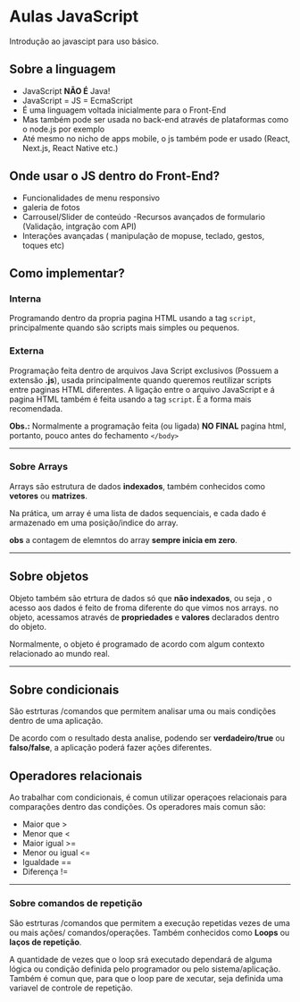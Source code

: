 # Aulas JavaScript

Introdução ao javascipt para uso básico.

## Sobre a linguagem 

- JavaScript **NÃO É** Java! 
- JavaScript = JS = EcmaScript
- É uma linguagem voltada inicialmente para o Front-End 
- Mas também pode ser usada no back-end através de plataformas como o node.js por exemplo
- Até mesmo no nicho de apps mobile, o js também pode er usado (React, Next.js, React Native etc.)

## Onde usar o JS dentro do Front-End?

- Funcionalidades de menu responsivo
- galeria de fotos
-  Carrousel/Slider de conteúdo
-Recursos avançados de formulario (Validação, intgração com API)
- Interações avançadas ( manipulação de mopuse, teclado, gestos, toques etc)

## Como implementar?

 ### Interna

 Programando dentro da propria pagina HTML usando a tag `script`,
 principalmente quando são scripts mais simples ou pequenos. 

 ### Externa

 Programação feita dentro de arquivos Java Script exclusivos
 (Possuem a extensão **.js**), usada principalmente quando queremos reutilizar scripts entre paginas HTML diferentes. A ligação entre o arquivo JavaScript e á pagina HTML também é feita usando a tag `script`. É a forma mais recomendada. 

 **Obs.:** Normalmente a programação feita (ou ligada) **NO FINAL** pagina html, portanto, pouco antes do fechamento `</body>` 

 --- 


 ### Sobre Arrays

 Arrays são estrutura de dados **indexados**, também conhecidos como **vetores** ou **matrizes**.

 Na prática, um array é uma lista de dados sequenciais, e cada dado é armazenado em uma posição/indice do array. 

 **obs** a contagem de elemntos do array **sempre inicia em zero**. 

 --- 

 ## Sobre objetos 

 Objeto também são etrtura de dados só que **não indexados**,
 ou seja , o acesso aos dados é feito de froma diferente do que vimos nos arrays. no objeto, acessamos através de **propriedades**  e **valores** declarados dentro do objeto. 

 Normalmente, o objeto é programado de acordo com algum contexto relacionado ao mundo real.  

 --- 

 ## Sobre condicionais

 São estrturas /comandos que permitem analisar uma ou mais condições  dentro de uma aplicação.

 De acordo com o resultado desta analise, podendo ser **verdadeiro/true** ou **falso/false**, a aplicação poderá fazer ações diferentes. 

 ## Operadores relacionais 

 Ao trabalhar com condicionais, é comun utilizar operaçoes relacionais para comparações dentro das condições. Os operadores mais comun são: 

 - Maior que    > 
 - Menor que    <
 - Maior igual  >=
 - Menor ou igual <=
 - Igualdade    ==
 - Diferença    != 

 --- 

 ### Sobre comandos de repetição 

 São estrturas /comandos que permitem a execução repetidas vezes de uma ou mais ações/ comandos/operações. Também conhecidos como **Loops** ou **laços de repetição**. 

 A quantidade de vezes que o loop srá executado dependará de alguma lógica ou condição definida pelo programador ou pelo sistema/aplicação. Também é comun que, para que o loop pare de xecutar, seja definida uma variavel de controle de repetição.